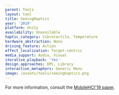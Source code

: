 ```yaml
---
parent: Tools
layout: tool
title: SeeingHaptics
year: '2019'
platform: Unity
availability: Unavailable
haptic_category: Vibrotactile, Temperature
hardware_abstraction: None
driving_feature: Action
effect_localization: Target-centric
media_support: Audio, Visual
iterative_playback: 'Yes'
design_approaches: DPC, Library
interaction_metaphors: Generic Menu
image: /assets/tools/seeinghaptics.png
---
```

For more information, consult the [MobileHCI'19 paper](https://doi.org/10.1145/3338286.3340112).

